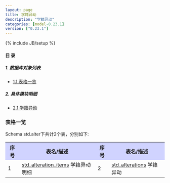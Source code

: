 ```yaml
---
layout: page
title: 学籍异动 
description: "学籍异动"
categories: [model-0.23.1]
version: ["0.23.1"]
---
```

{% include JB/setup %}

#### 目 录

##### 1. 数据库对象列表
  * [1.1 表格一览](index.html#表格一览)

##### 2. 具体模块明细
* [2.1 学籍异动](/std/alter/misc.html)

### 表格一览
Schema std.alter下共计2个表，分别如下:

<table class="table table-bordered table-striped table-condensed">
  <tr>
    <th style="background-color:#D0D3FF">序号</th>
    <th style="background-color:#D0D3FF">表名/描述</th>
    <th style="background-color:#D0D3FF">序号</th>
    <th style="background-color:#D0D3FF">表名/描述</th>
  </tr>
  <tr>
    <td>1</td>
    <td><a href="/model/std/alter/misc.html#表格-std_alteration_items-学籍异动明细">std_alteration_items</a> 学籍异动明细</td>
    <td>2</td>
    <td><a href="/model/std/alter/misc.html#表格-std_alterations-学籍异动">std_alterations</a> 学籍异动</td>
  </tr>
</table>


